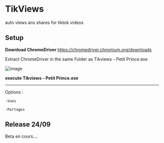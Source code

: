 # TikViews
auto views ans shares for tiktok videos

Setup
------

**Download ChromeDriver**
https://chromedriver.chromium.org/downloads

Extract ChromeDriver in the same Folder as Tikviews - Petit Prince.exe

![image](https://user-images.githubusercontent.com/57633464/192060161-1fe2ecef-71e5-4353-98f9-d87e1c2f53e6.png)

**execute Tikviews - Petit Prince.exe**

----------------------

Options :

    -Vues
  
    -Partages

Release 24/09
---------
Beta en cours....

